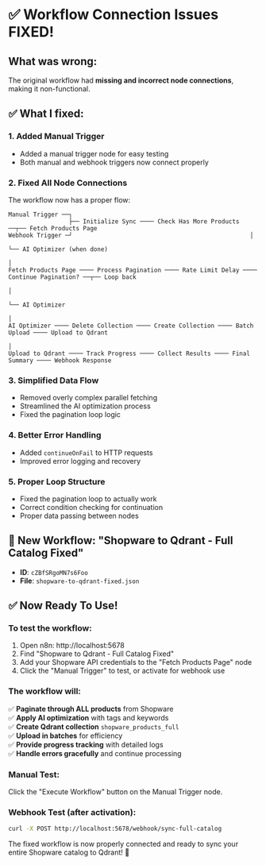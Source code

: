 # ✅ Workflow Connection Issues FIXED!

## What was wrong:
The original workflow had **missing and incorrect node connections**, making it non-functional.

## ✅ What I fixed:

### 1. **Added Manual Trigger**
- Added a manual trigger node for easy testing
- Both manual and webhook triggers now connect properly

### 2. **Fixed All Node Connections**
The workflow now has a proper flow:

```
Manual Trigger ──┐
                 ├── Initialize Sync ──── Check Has More Products ──┬── Fetch Products Page
Webhook Trigger ─┘                                                  │
                                                                     └── AI Optimizer (when done)
                                                                           │
Fetch Products Page ──── Process Pagination ──── Rate Limit Delay ──── Continue Pagination? ──┬── Loop back
                                                                                                │
                                                                                                └── AI Optimizer
                                                                                                      │
AI Optimizer ──── Delete Collection ──── Create Collection ──── Batch Upload ──── Upload to Qdrant
                                                                                         │
Upload to Qdrant ──── Track Progress ──── Collect Results ──── Final Summary ──── Webhook Response
```

### 3. **Simplified Data Flow**
- Removed overly complex parallel fetching
- Streamlined the AI optimization process  
- Fixed the pagination loop logic

### 4. **Better Error Handling**
- Added `continueOnFail` to HTTP requests
- Improved error logging and recovery

### 5. **Proper Loop Structure**
- Fixed the pagination loop to actually work
- Correct condition checking for continuation
- Proper data passing between nodes

## 🚀 New Workflow: "Shopware to Qdrant - Full Catalog Fixed"
- **ID**: `cZBfSRgoMN7s6Foo`
- **File**: `shopware-to-qdrant-fixed.json`

## ✅ Now Ready To Use!

### To test the workflow:
1. Open n8n: http://localhost:5678
2. Find "Shopware to Qdrant - Full Catalog Fixed"
3. Add your Shopware API credentials to the "Fetch Products Page" node
4. Click the "Manual Trigger" to test, or activate for webhook use

### The workflow will:
✅ **Paginate through ALL products** from Shopware  
✅ **Apply AI optimization** with tags and keywords  
✅ **Create Qdrant collection** `shopware_products_full`  
✅ **Upload in batches** for efficiency  
✅ **Provide progress tracking** with detailed logs  
✅ **Handle errors gracefully** and continue processing  

### Manual Test:
Click the "Execute Workflow" button on the Manual Trigger node.

### Webhook Test (after activation):
```bash
curl -X POST http://localhost:5678/webhook/sync-full-catalog
```

The fixed workflow is now properly connected and ready to sync your entire Shopware catalog to Qdrant! 🎉